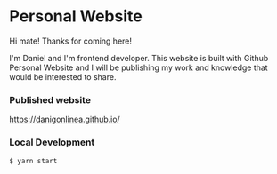 # Personal Website


Hi mate! Thanks for coming here!

I'm Daniel and I'm frontend developer. This website is built with Github Personal Website and I will be publishing my work and knowledge that would be interested to share.


### Published website

https://danigonlinea.github.io/


### Local Development

    $ yarn start
